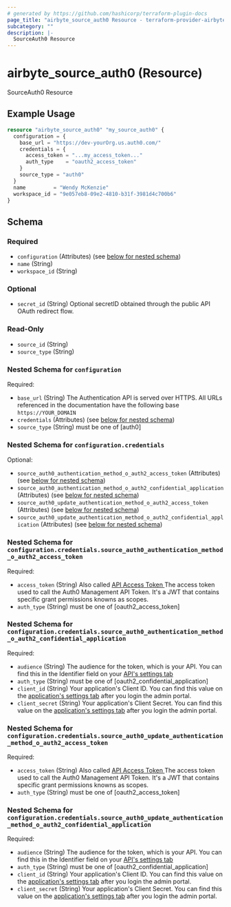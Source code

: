 ```yaml
---
# generated by https://github.com/hashicorp/terraform-plugin-docs
page_title: "airbyte_source_auth0 Resource - terraform-provider-airbyte"
subcategory: ""
description: |-
  SourceAuth0 Resource
---
```


# airbyte_source_auth0 (Resource)

SourceAuth0 Resource

## Example Usage

```terraform
resource "airbyte_source_auth0" "my_source_auth0" {
  configuration = {
    base_url = "https://dev-yourOrg.us.auth0.com/"
    credentials = {
      access_token = "...my_access_token..."
      auth_type    = "oauth2_access_token"
    }
    source_type = "auth0"
  }
  name         = "Wendy McKenzie"
  workspace_id = "9e057eb8-09e2-4810-b31f-3981d4c700b6"
}
```

<!-- schema generated by tfplugindocs -->
## Schema

### Required

- `configuration` (Attributes) (see [below for nested schema](#nestedatt--configuration))
- `name` (String)
- `workspace_id` (String)

### Optional

- `secret_id` (String) Optional secretID obtained through the public API OAuth redirect flow.

### Read-Only

- `source_id` (String)
- `source_type` (String)

<a id="nestedatt--configuration"></a>
### Nested Schema for `configuration`

Required:

- `base_url` (String) The Authentication API is served over HTTPS. All URLs referenced in the documentation have the following base `https://YOUR_DOMAIN`
- `credentials` (Attributes) (see [below for nested schema](#nestedatt--configuration--credentials))
- `source_type` (String) must be one of [auth0]

<a id="nestedatt--configuration--credentials"></a>
### Nested Schema for `configuration.credentials`

Optional:

- `source_auth0_authentication_method_o_auth2_access_token` (Attributes) (see [below for nested schema](#nestedatt--configuration--credentials--source_auth0_authentication_method_o_auth2_access_token))
- `source_auth0_authentication_method_o_auth2_confidential_application` (Attributes) (see [below for nested schema](#nestedatt--configuration--credentials--source_auth0_authentication_method_o_auth2_confidential_application))
- `source_auth0_update_authentication_method_o_auth2_access_token` (Attributes) (see [below for nested schema](#nestedatt--configuration--credentials--source_auth0_update_authentication_method_o_auth2_access_token))
- `source_auth0_update_authentication_method_o_auth2_confidential_application` (Attributes) (see [below for nested schema](#nestedatt--configuration--credentials--source_auth0_update_authentication_method_o_auth2_confidential_application))

<a id="nestedatt--configuration--credentials--source_auth0_authentication_method_o_auth2_access_token"></a>
### Nested Schema for `configuration.credentials.source_auth0_authentication_method_o_auth2_access_token`

Required:

- `access_token` (String) Also called <a href="https://auth0.com/docs/secure/tokens/access-tokens/get-management-api-access-tokens-for-testing">API Access Token </a> The access token used to call the Auth0 Management API Token. It's a JWT that contains specific grant permissions knowns as scopes.
- `auth_type` (String) must be one of [oauth2_access_token]


<a id="nestedatt--configuration--credentials--source_auth0_authentication_method_o_auth2_confidential_application"></a>
### Nested Schema for `configuration.credentials.source_auth0_authentication_method_o_auth2_confidential_application`

Required:

- `audience` (String) The audience for the token, which is your API. You can find this in the Identifier field on your  <a href="https://manage.auth0.com/#/apis">API's settings tab</a>
- `auth_type` (String) must be one of [oauth2_confidential_application]
- `client_id` (String) Your application's Client ID. You can find this value on the <a href="https://manage.auth0.com/#/applications">application's settings tab</a> after you login the admin portal.
- `client_secret` (String) Your application's Client Secret. You can find this value on the <a href="https://manage.auth0.com/#/applications">application's settings tab</a> after you login the admin portal.


<a id="nestedatt--configuration--credentials--source_auth0_update_authentication_method_o_auth2_access_token"></a>
### Nested Schema for `configuration.credentials.source_auth0_update_authentication_method_o_auth2_access_token`

Required:

- `access_token` (String) Also called <a href="https://auth0.com/docs/secure/tokens/access-tokens/get-management-api-access-tokens-for-testing">API Access Token </a> The access token used to call the Auth0 Management API Token. It's a JWT that contains specific grant permissions knowns as scopes.
- `auth_type` (String) must be one of [oauth2_access_token]


<a id="nestedatt--configuration--credentials--source_auth0_update_authentication_method_o_auth2_confidential_application"></a>
### Nested Schema for `configuration.credentials.source_auth0_update_authentication_method_o_auth2_confidential_application`

Required:

- `audience` (String) The audience for the token, which is your API. You can find this in the Identifier field on your  <a href="https://manage.auth0.com/#/apis">API's settings tab</a>
- `auth_type` (String) must be one of [oauth2_confidential_application]
- `client_id` (String) Your application's Client ID. You can find this value on the <a href="https://manage.auth0.com/#/applications">application's settings tab</a> after you login the admin portal.
- `client_secret` (String) Your application's Client Secret. You can find this value on the <a href="https://manage.auth0.com/#/applications">application's settings tab</a> after you login the admin portal.


